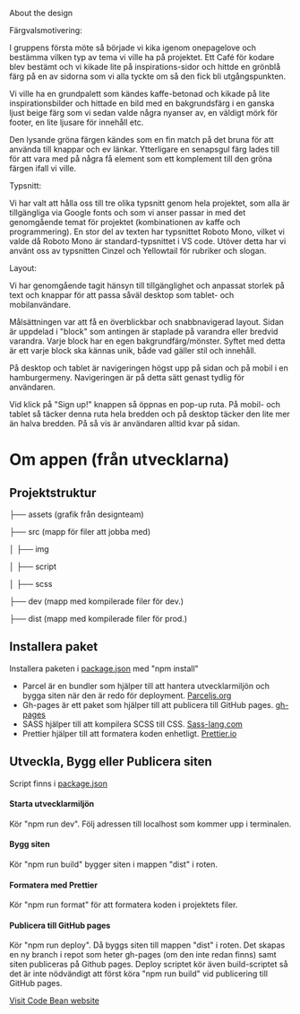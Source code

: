 About the design

Färgvalsmotivering:

I gruppens första möte så började vi kika igenom onepagelove och bestämma vilken typ av tema vi ville ha på projektet. Ett Café för kodare blev bestämt och vi kikade lite på inspirations-sidor och hittde en grönblå färg på en av sidorna som vi alla tyckte om så den fick bli utgångspunkten.

Vi ville ha en grundpalett som kändes kaffe-betonad och kikade på lite inspirationsbilder och hittade en bild med en bakgrundsfärg i en ganska ljust beige färg som vi sedan valde några nyanser av, en väldigt mörk för footer, en lite ljusare för innehåll etc.

Den lysande gröna färgen kändes som en fin match på det bruna för att använda till knappar och ev länkar. Ytterligare en senapsgul färg lades till för att vara med på några få element som ett komplement till den gröna färgen ifall vi ville.

Typsnitt:

Vi har valt att hålla oss till tre olika typsnitt genom hela projektet, som alla är tillgängliga via Google fonts och som vi anser passar in med det genomgående temat för projektet (kombinationen av kaffe och programmering). En stor del av texten har typsnittet Roboto Mono, vilket vi valde då Roboto Mono är standard-typsnittet i VS code. Utöver detta har vi använt oss av typsnitten Cinzel och Yellowtail för rubriker och slogan.

Layout:

Vi har genomgående tagit hänsyn till tillgänglighet och anpassat storlek på text och knappar för att passa såväl desktop som tablet- och mobilanvändare.

Målsättningen var att få en överblickbar och snabbnavigerad layout. Sidan är uppdelad i "block" som antingen är staplade på varandra eller bredvid varandra. Varje block har en egen bakgrundfärg/mönster. Syftet med detta är ett varje block ska kännas unik, både vad gäller stil och innehåll.

På desktop och tablet är navigeringen högst upp på sidan och på mobil i en hamburgermeny. Navigeringen är på detta sätt genast tydlig för användaren.

Vid klick på "Sign up!" knappen så öppnas en pop-up ruta. På mobil- och tablet så täcker denna ruta hela bredden och på desktop täcker den lite mer än halva bredden. På så vis är användaren alltid kvar på sidan.

# Om appen (från utvecklarna)

## Projektstruktur

├── assets (grafik från designteam)

├── src (mapp för filer att jobba med)

│ ├── img

│ ├── script

│ ├── scss

├── dev (mapp med kompilerade filer för dev.)

├── dist (mapp med kompilerade filer för prod.)

## Installera paket

Installera paketen i [package.json](./package.json) med "npm install"

- Parcel är en bundler som hjälper till att hantera utvecklarmiljön och bygga siten när den är redo för deployment. <a href="https://parceljs.org/" target="_blank" rel="noreferrer noopener">Parceljs.org</a>
- Gh-pages är ett paket som hjälper till att publicera till GitHub pages. <a href="https://www.npmjs.com/package/gh-pages" target="_blank" rel="noreferrer noopener">gh-pages</a>
- SASS hjälper till att kompilera SCSS till CSS. <a href="https://sass-lang.com/" target="_blank" rel="noreferrer noopener">Sass-lang.com</a>
- Prettier hjälper till att formatera koden enhetligt. <a href="https://prettier.io/" target="_blank" rel="noreferrer noopener">Prettier.io</a>

## Utveckla, Bygg eller Publicera siten

Script finns i [package.json](./package.json)

#### Starta utvecklarmiljön

Kör "npm run dev". Följ adressen till localhost som kommer upp i terminalen.

#### Bygg siten

Kör "npm run build" bygger siten i mappen "dist" i roten.

#### Formatera med Prettier

Kör "npm run format" för att formatera koden i projektets filer.

#### Publicera till GitHub pages

Kör "npm run deploy". Då byggs siten till mappen "dist" i roten. Det skapas en ny branch i repot som heter gh-pages (om den inte redan finns) samt siten publiceras på Github pages. Deploy scriptet kör även build-scriptet så det är inte nödvändigt att först köra "npm run build" vid publicering till GitHub pages.

<a href="https://medieinstitutet.github.io/fed22d-grafiska-verktyg-tomatsoppan/" target="_blank" rel="noreferrer noopener">Visit Code Bean website</a>

